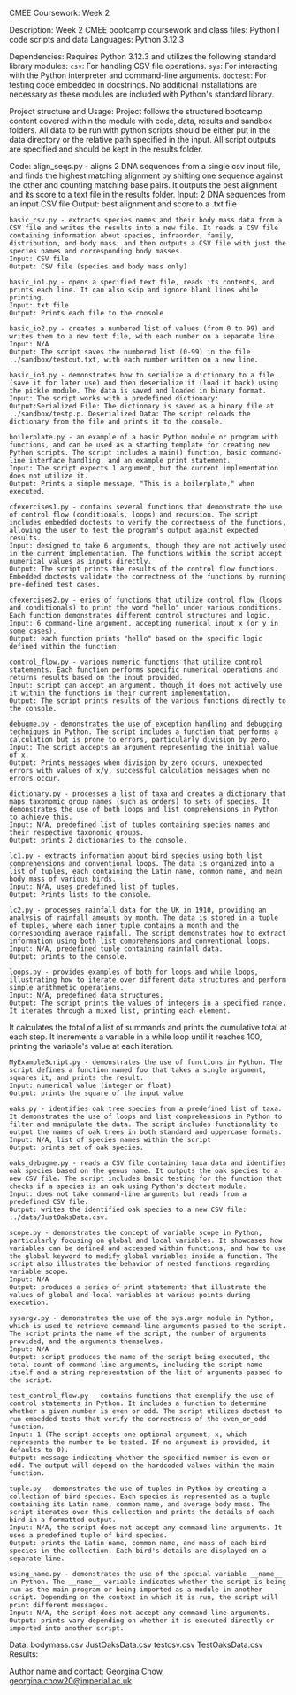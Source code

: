 CMEE Coursework: Week 2

Description: Week 2 CMEE bootcamp coursework and class files: Python I code scripts and data
Languages: Python 3.12.3

Dependencies:
Requires Python 3.12.3 and utilizes the following standard library modules:
    `csv`: For handling CSV file operations.
    `sys`: For interacting with the Python interpreter and command-line arguments.
    `doctest`: For testing code embedded in docstrings.
No additional installations are necessary as these modules are included with Python's standard library.


Project structure and Usage: 
Project follows the structured bootcamp content covered within the module with code, data, results and sandbox folders. All data to be run with python scripts should be either put in the data directory or the relative path specified in the input. All script outputs are specified and should be kept in the results folder. 

Code:
    align_seqs.py - aligns 2 DNA sequences from a single csv input file, and finds the highest matching alignment by shifting one sequence against the other and counting matching base pairs. It outputs the best alignment and its score to a text file in the results folder. 
    Input: 2 DNA sequences from an input CSV file 
    Output: best alignment and score to a .txt  file 
    
    basic_csv.py - extracts species names and their body mass data from a CSV file and writes the results into a new file. It reads a CSV file containing information about species, infraorder, family, distribution, and body mass, and then outputs a CSV file with just the species names and corresponding body masses.
    Input: CSV file 
    Output: CSV file (species and body mass only) 
    
    basic_io1.py - opens a specified text file, reads its contents, and prints each line. It can also skip and ignore blank lines while printing.
    Input: txt file 
    Output: Prints each file to the console 
    
    basic_io2.py - creates a numbered list of values (from 0 to 99) and writes them to a new text file, with each number on a separate line.
    Input: N/A
    Output: The script saves the numbered list (0-99) in the file ../sandbox/testout.txt, with each number written on a new line.
    
    basic_io3.py - demonstrates how to serialize a dictionary to a file (save it for later use) and then deserialize it (load it back) using the pickle module. The data is saved and loaded in binary format.
    Input: The script works with a predefined dictionary:
    Output:Serialized File: The dictionary is saved as a binary file at ../sandbox/testp.p. Deserialized Data: The script reloads the dictionary from the file and prints it to the console.
    
    boilerplate.py - an example of a basic Python module or program with functions, and can be used as a starting template for creating new Python scripts. The script includes a main() function, basic command-line interface handling, and an example print statement.
    Input: The script expects 1 argument, but the current implementation does not utilize it.
    Output: Prints a simple message, "This is a boilerplate," when executed.
    
    cfexercises1.py - contains several functions that demonstrate the use of control flow (conditionals, loops) and recursion. The script includes embedded doctests to verify the correctness of the functions, allowing the user to test the program's output against expected results.
    Input: designed to take 6 arguments, though they are not actively used in the current implementation. The functions within the script accept numerical values as inputs directly.
    Output: The script prints the results of the control flow functions. Embedded doctests validate the correctness of the functions by running pre-defined test cases. 
    
    cfexercises2.py - eries of functions that utilize control flow (loops and conditionals) to print the word "hello" under various conditions. Each function demonstrates different control structures and logic.
    Input: 6 command-line argument, accepting numerical input x (or y in some cases). 
    Output: each function prints "hello" based on the specific logic defined within the function. 
    
    control_flow.py - various numeric functions that utilize control statements. Each function performs specific numerical operations and returns results based on the input provided.
    Input: script can accept an argument, though it does not actively use it within the functions in their current implementation.
    Output: The script prints results of the various functions directly to the console.
    
    debugme.py - demonstrates the use of exception handling and debugging techniques in Python. The script includes a function that performs a calculation but is prone to errors, particularly division by zero.
    Input: The script accepts an argument representing the initial value of x.
    Output: Prints messages when division by zero occurs, unexpected errors with values of x/y, successful calculation messages when no errors occur. 
    
    dictionary.py - processes a list of taxa and creates a dictionary that maps taxonomic group names (such as orders) to sets of species. It demonstrates the use of both loops and list comprehensions in Python to achieve this.
    Input: N/A, predefined list of tuples containing species names and their respective taxonomic groups. 
    Output: prints 2 dictionaries to the console. 
    
    lc1.py - extracts information about bird species using both list comprehensions and conventional loops. The data is organized into a list of tuples, each containing the Latin name, common name, and mean body mass of various birds.
    Input: N/A, uses predefined list of tuples. 
    Output: Prints lists to the console. 
    
    lc2.py - processes rainfall data for the UK in 1910, providing an analysis of rainfall amounts by month. The data is stored in a tuple of tuples, where each inner tuple contains a month and the corresponding average rainfall. The script demonstrates how to extract information using both list comprehensions and conventional loops.
    Input: N/A, predefined tuple containing rainfall data.
    Output: prints to the console. 
    
    loops.py - provides examples of both for loops and while loops, illustrating how to iterate over different data structures and perform simple arithmetic operations.
    Input: N/A, predefined data structures. 
    Output: The script prints the values of integers in a specified range. It iterates through a mixed list, printing each element.
It calculates the total of a list of summands and prints the cumulative total at each step. It increments a variable in a while loop until it reaches 100, printing the variable's value at each iteration.
    
    MyExampleScript.py - demonstrates the use of functions in Python. The script defines a function named foo that takes a single argument, squares it, and prints the result.
    Input: numerical value (integer or float)
    Output: prints the square of the input value 
    
    oaks.py - identifies oak tree species from a predefined list of taxa. It demonstrates the use of loops and list comprehensions in Python to filter and manipulate the data. The script includes functionality to output the names of oak trees in both standard and uppercase formats.
    Input: N/A, list of species names within the script
    Output: prints set of oak species. 
    
    oaks_debugme.py - reads a CSV file containing taxa data and identifies oak species based on the genus name. It outputs the oak species to a new CSV file. The script includes basic testing for the function that checks if a species is an oak using Python's doctest module.
    Input: does not take command-line arguments but reads from a predefined CSV file.
    Output: writes the identified oak species to a new CSV file: ../data/JustOaksData.csv.
    
    scope.py - demonstrates the concept of variable scope in Python, particularly focusing on global and local variables. It showcases how variables can be defined and accessed within functions, and how to use the global keyword to modify global variables inside a function. The script also illustrates the behavior of nested functions regarding variable scope.
    Input: N/A
    Output: produces a series of print statements that illustrate the values of global and local variables at various points during execution.
    
    sysargv.py - demonstrates the use of the sys.argv module in Python, which is used to retrieve command-line arguments passed to the script. The script prints the name of the script, the number of arguments provided, and the arguments themselves.
    Input: N/A
    Output: script produces the name of the script being executed, the total count of command-line arguments, including the script name itself and a string representation of the list of arguments passed to the script.
    
    test_control_flow.py - contains functions that exemplify the use of control statements in Python. It includes a function to determine whether a given number is even or odd. The script utilizes doctest to run embedded tests that verify the correctness of the even_or_odd function.
    Input: 1 (The script accepts one optional argument, x, which represents the number to be tested. If no argument is provided, it defaults to 0).
    Output: message indicating whether the specified number is even or odd. The output will depend on the hardcoded values within the main function.
    
    tuple.py - demonstrates the use of tuples in Python by creating a collection of bird species. Each species is represented as a tuple containing its Latin name, common name, and average body mass. The script iterates over this collection and prints the details of each bird in a formatted output.
    Input: N/A, the script does not accept any command-line arguments. It uses a predefined tuple of bird species.
    Output: prints the Latin name, common name, and mass of each bird species in the collection. Each bird's details are displayed on a separate line.
    
    using_name.py - demonstrates the use of the special variable __name__ in Python. The __name__ variable indicates whether the script is being run as the main program or being imported as a module in another script. Depending on the context in which it is run, the script will print different messages.
    Input: N/A, the script does not accept any command-line arguments.
    Output: prints vary depending on whether it is executed directly or imported into another script.

Data: 
    bodymass.csv
    JustOaksData.csv
    testcsv.csv
    TestOaksData.csv
Results:

Author name and contact: Georgina Chow, georgina.chow20@imperial.ac.uk
